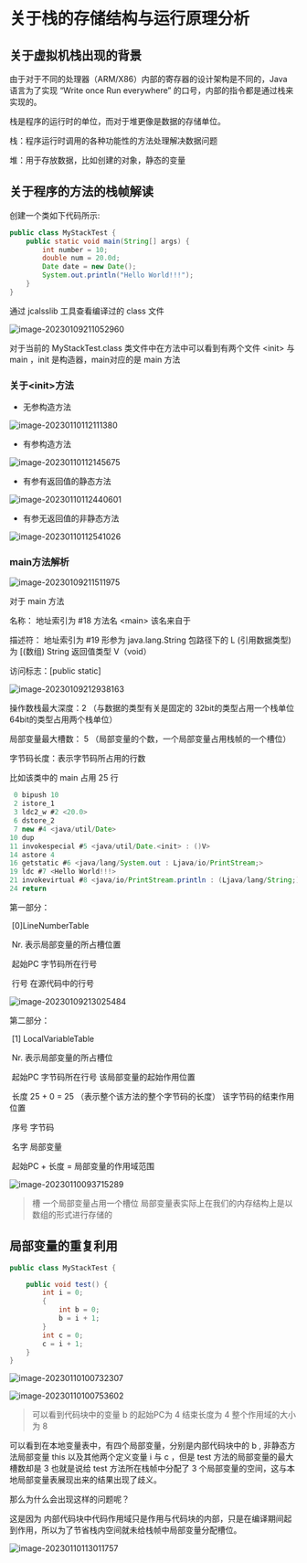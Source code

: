 # 关于栈的存储结构与运行原理分析

## 关于虚拟机栈出现的背景

由于对于不同的处理器（ARM/X86）内部的寄存器的设计架构是不同的，Java 语言为了实现 “Write once Run everywhere” 的口号，内部的指令都是通过栈来实现的。

栈是程序的运行时的单位，而对于堆更像是数据的存储单位。

栈：程序运行时调用的各种功能性的方法处理解决数据问题

堆：用于存放数据，比如创建的对象，静态的变量

## 关于程序的方法的栈帧解读

创建一个类如下代码所示:

~~~ java
public class MyStackTest {
    public static void main(String[] args) {
        int number = 10;
        double num = 20.0d;
        Date date = new Date();
        System.out.println("Hello World!!!");
    }
}
~~~

通过 jcalsslib 工具查看编译过的 class 文件

![image-20230109211052960](https://peggy-top.oss-cn-hangzhou.aliyuncs.com/TyporaImgimage-20230109211052960.png)

对于当前的 MyStackTest.class 类文件中在方法中可以看到有两个文件 \<init> 与 main ，init 是构造器，main对应的是 main 方法

### 关于\<init>方法

- 无参构造方法

![image-20230110112111380](https://peggy-note.oss-cn-hangzhou.aliyuncs.com/images/image-20230110112111380.png)

- 有参构造方法

![image-20230110112145675](https://peggy-note.oss-cn-hangzhou.aliyuncs.com/images/image-20230110112145675.png)

- 有参有返回值的静态方法

![image-20230110112440601](https://peggy-note.oss-cn-hangzhou.aliyuncs.com/images/image-20230110112440601.png)

- 有参无返回值的非静态方法

![image-20230110112541026](https://peggy-note.oss-cn-hangzhou.aliyuncs.com/images/image-20230110112541026.png)

### main方法解析

![image-20230109211511975](https://peggy-top.oss-cn-hangzhou.aliyuncs.com/TyporaImgimage-20230109211511975.png)

对于 main 方法

名称： 地址索引为 #18 方法名 \<main> 该名来自于 

描述符： 地址索引为 #19 形参为 java.lang.String 包路径下的 L (引用数据类型) 为 [(数组) String 返回值类型 V（void） 

访问标志：[public static]

![image-20230109212938163](https://peggy-top.oss-cn-hangzhou.aliyuncs.com/TyporaImgimage-20230109212938163.png)

操作数栈最大深度：2 （与数据的类型有关是固定的 32bit的类型占用一个栈单位 64bit的类型占用两个栈单位）

局部变量最大槽数： 5 （局部变量的个数，一个局部变量占用栈帧的一个槽位）

字节码长度：表示字节码所占用的行数

比如该类中的 main 占用 25 行

~~~ java
 0 bipush 10
 2 istore_1
 3 ldc2_w #2 <20.0>
 6 dstore_2
 7 new #4 <java/util/Date>
10 dup
11 invokespecial #5 <java/util/Date.<init> : ()V>
14 astore 4
16 getstatic #6 <java/lang/System.out : Ljava/io/PrintStream;>
19 ldc #7 <Hello World!!!>
21 invokevirtual #8 <java/io/PrintStream.println : (Ljava/lang/String;)V>
24 return
~~~

第一部分：

​	[0]LineNumberTable 

​		Nr. 表示局部变量的所占槽位置

​		起始PC 字节码所在行号

​		行号 在源代码中的行号

![image-20230109213025484](https://peggy-top.oss-cn-hangzhou.aliyuncs.com/TyporaImgimage-20230109213025484.png)

第二部分：

​	[1] LocalVariableTable

​		Nr.  表示局部变量的所占槽位

​		起始PC  字节码所在行号 该局部变量的起始作用位置

​		长度  25 + 0 = 25 （表示整个该方法的整个字节码的长度） 该字节码的结束作用位置

​		序号  字节码  

​		名字 局部变量 

​	起始PC + 长度 = 局部变量的作用域范围

![image-20230110093715289](https://peggy-top.oss-cn-hangzhou.aliyuncs.com/TyporaImgimage-20230110093715289.png)

> 槽   一个局部变量占用一个槽位
> 局部变量表实际上在我们的内存结构上是以 数组的形式进行存储的

## 局部变量的重复利用

~~~ java
public class MyStackTest {

    public void test() {
        int i = 0;
        {
            int b = 0;
            b = i + 1;
        }
        int c = 0;
        c = i + 1;
    }
}
~~~

![image-20230110100732307](https://peggy-top.oss-cn-hangzhou.aliyuncs.com/TyporaImgimage-20230110100732307.png)

![image-20230110100753602](https://peggy-top.oss-cn-hangzhou.aliyuncs.com/TyporaImgimage-20230110100753602.png)

> 可以看到代码块中的变量 b 的起始PC为 4 结束长度为 4 整个作用域的大小为 8 

可以看到在本地变量表中，有四个局部变量，分别是内部代码块中的 b , 非静态方法局部变量 this 以及其他两个定义变量 i 与 c ，但是 test 方法的局部变量的最大槽数却是 3 也就是说给 test 方法所在栈帧中分配了 3 个局部变量的空间，这与本地局部变量表展现出来的结果出现了歧义。

那么为什么会出现这样的问题呢？

这是因为 内部代码块中代码作用域只是作用与代码块的内部，只是在编译期间起到作用，所以为了节省栈内空间就未给栈帧中局部变量分配槽位。

![image-20230110113011757](https://peggy-top.oss-cn-hangzhou.aliyuncs.com/TyporaImgimage-20230110113011757.png)
